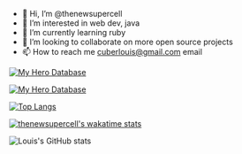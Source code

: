 - 👋 Hi, I’m @thenewsupercell
- 👀 I’m interested in web dev, java
- 🌱 I’m currently learning ruby
- 💞️ I’m looking to collaborate on more open source projects
- 📫 How to reach me cuberlouis@gmail.com email

[![My Hero Database](https://github-readme-stats.vercel.app/api/pin/?username=thenewsupercell&repo=my-hero-database&theme=radical)](https://github.com/anuraghazra/github-readme-stats)

[![My Hero Database](https://github-readme-stats.vercel.app/api/pin/?username=thenewsupercell&repo=reddit-stuff&theme=radical)](https://github.com/anuraghazra/github-readme-stats)

[![Top Langs](https://github-readme-stats.vercel.app/api/top-langs/?username=thenewsupercell&theme=radical)](https://github.com/anuraghazra/github-readme-stats)

[![thenewsupercell's wakatime stats](https://github-readme-stats.vercel.app/api/wakatime?username=thenewsupercell&theme=radical)](https://github.com/anuraghazra/github-readme-stats)

![Louis's GitHub stats](https://github-readme-stats.vercel.app/api?username=thenewsupercell&show_icons=true&theme=radical)

<!---
thenewsupercell/thenewsupercell is a ✨ special ✨ repository because its `README.md` (this file) appears on your GitHub profile.
You can click the Preview link to take a look at your changes.
--->
